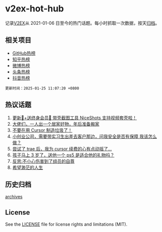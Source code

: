 # v2ex-hot-hub

 记录[V2EX](https://www.v2ex.com/)从 2021-01-06 日至今的热门话题。每小时抓取一次数据，按天[归档](archives)。
 
 ## 相关项目

- [GitHub热榜](https://github.com/it985/github-hot-hub)
- [知乎热榜](https://github.com/it985/zhihu-hot-hub)
- [微博热榜](https://github.com/it985/weibo-hot-hub)
- [头条热榜](https://github.com/it985/toutiao-hot-hub)
- [抖音热榜](https://github.com/it985/douyin-hot-hub)


 `更新时间：2025-01-25 11:07:20 +0800`

## 热议话题

1. [更新🎉+送终身会员🎁 带壳截图工具 NiceShots 支持视频套壳啦！](https://www.v2ex.com/t/1107535)
1. [大佬们，一人出一个居家好物，年后准备搬家](https://www.v2ex.com/t/1107531)
1. [不要在用 Cursor 制造垃圾了！](https://www.v2ex.com/t/1107536)
1. [小创业公司，需要带实习生出差去客户那边，问我安全是否有保障 我该怎么做？](https://www.v2ex.com/t/1107555)
1. [尝试了 trae 后，我为 cursor 续费的心有点动摇了...](https://www.v2ex.com/t/1107605)
1. [孩子马上 3 岁了，送他一个 ps5 是适合他的礼物吗？](https://www.v2ex.com/t/1107584)
1. [反思:不小心伤害到了组员的自尊](https://www.v2ex.com/t/1107679)
1. [希望渺茫的人生](https://www.v2ex.com/t/1107548)

## 历史归档

[archives](archives)

## License

See the [LICENSE](LICENSE) file for license rights and limitations (MIT).
